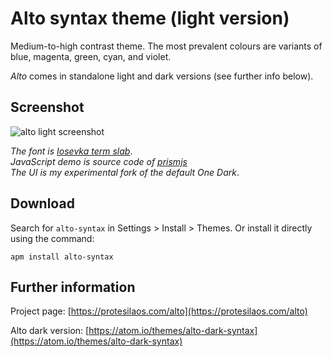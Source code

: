 # Alto syntax theme (light version)

Medium-to-high contrast theme. The most prevalent colours are variants of blue, magenta, green, cyan, and violet.

*Alto* comes in standalone light and dark versions (see further info below).

## Screenshot

![alto light screenshot](https://raw.githubusercontent.com/protesilaos/prot16/master/alto/img/alto_light_sample.png)

*The font is [Iosevka term slab](https://github.com/be5invis/Iosevka)*.  
*JavaScript demo is source code of [prismjs](http://prismjs.com/)*  
*The UI is my experimental fork of the default One Dark*.

## Download

Search for `alto-syntax` in Settings > Install > Themes. Or install it directly using the command:

```shell
apm install alto-syntax
```

## Further information

Project page: [https://protesilaos.com/alto](https://protesilaos.com/alto)

Alto dark version: [https://atom.io/themes/alto-dark-syntax](https://atom.io/themes/alto-dark-syntax)

